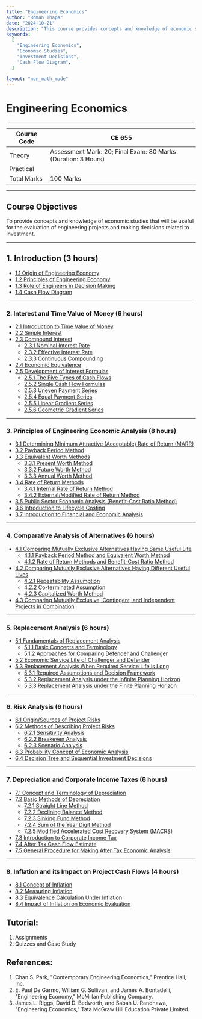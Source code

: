 ```yaml
---
title: "Engineering Economics"
author: "Roman Thapa"
date: "2024-10-21"
description: "This course provides concepts and knowledge of economic studies that will be useful for evaluating engineering projects and making decisions related to investment."
keywords:
  [
    "Engineering Economics",
    "Economic Studies",
    "Investment Decisions",
    "Cash Flow Diagram",
  ]

layout: "non_math_mode"
---
```


# Engineering Economics

---

| Course Code | CE 655                                                        |
| ----------- | ------------------------------------------------------------- |
| Theory      | Assessment Mark: 20; Final Exam: 80 Marks (Duration: 3 Hours) |
| Practical   |                                                               |
| Total Marks | 100 Marks                                                     |

---

## Course Objectives

To provide concepts and knowledge of economic studies that will be useful for the evaluation of engineering projects and making decisions related to investment.

---

## 1. Introduction (3 hours)

- [1.1 Origin of Engineering Economy](/path/to/subtopic1/)
- [1.2 Principles of Engineering Economy](/path/to/subtopic2/)
- [1.3 Role of Engineers in Decision Making](/path/to/subtopic3/)
- [1.4 Cash Flow Diagram](/path/to/subtopic4/)

---

### 2. Interest and Time Value of Money (6 hours)

- [2.1 Introduction to Time Value of Money](/path/to/subtopic1/)
- [2.2 Simple Interest](/path/to/subtopic2/)
- [2.3 Compound Interest](/path/to/subtopic3/)
  - [2.3.1 Nominal Interest Rate](/path/to/subtopic4/)
  - [2.3.2 Effective Interest Rate](/path/to/subtopic5/)
  - [2.3.3 Continuous Compounding](/path/to/subtopic6/)
- [2.4 Economic Equivalence](/path/to/subtopic7/)
- [2.5 Development of Interest Formulas](/path/to/subtopic8/)
  - [2.5.1 The Five Types of Cash Flows](/path/to/subtopic9/)
  - [2.5.2 Single Cash Flow Formulas](/path/to/subtopic10/)
  - [2.5.3 Uneven Payment Series](/path/to/subtopic11/)
  - [2.5.4 Equal Payment Series](/path/to/subtopic12/)
  - [2.5.5 Linear Gradient Series](/path/to/subtopic13/)
  - [2.5.6 Geometric Gradient Series](/path/to/subtopic14/)

---

### 3. Principles of Engineering Economic Analysis (8 hours)

- [3.1 Determining Minimum Attractive (Acceptable) Rate of Return (MARR)](/path/to/subtopic1/)
- [3.2 Payback Period Method](/path/to/subtopic2/)
- [3.3 Equivalent Worth Methods](/path/to/subtopic3/)
  - [3.3.1 Present Worth Method](/path/to/subtopic4/)
  - [3.3.2 Future Worth Method](/path/to/subtopic5/)
  - [3.3.3 Annual Worth Method](/path/to/subtopic6/)
- [3.4 Rate of Return Methods](/path/to/subtopic7/)
  - [3.4.1 Internal Rate of Return Method](/path/to/subtopic8/)
  - [3.4.2 External/Modified Rate of Return Method](/path/to/subtopic9/)
- [3.5 Public Sector Economic Analysis (Benefit-Cost Ratio Method)](/path/to/subtopic10/)
- [3.6 Introduction to Lifecycle Costing](/path/to/subtopic11/)
- [3.7 Introduction to Financial and Economic Analysis](/path/to/subtopic12/)

---

### 4. Comparative Analysis of Alternatives (6 hours)

- [4.1 Comparing Mutually Exclusive Alternatives Having Same Useful Life](/path/to/subtopic1/)
  - [4.1.1 Payback Period Method and Equivalent Worth Method](/path/to/subtopic2/)
  - [4.1.2 Rate of Return Methods and Benefit-Cost Ratio Method](/path/to/subtopic3/)
- [4.2 Comparing Mutually Exclusive Alternatives Having Different Useful Lives](/path/to/subtopic4/)
  - [4.2.1 Repeatability Assumption](/path/to/subtopic5/)
  - [4.2.2 Co-terminated Assumption](/path/to/subtopic6/)
  - [4.2.3 Capitalized Worth Method](/path/to/subtopic7/)
- [4.3 Comparing Mutually Exclusive, Contingent, and Independent Projects in Combination](/path/to/subtopic8/)

---

### 5. Replacement Analysis (6 hours)

- [5.1 Fundamentals of Replacement Analysis](/path/to/subtopic1/)
  - [5.1.1 Basic Concepts and Terminology](/path/to/subtopic2/)
  - [5.1.2 Approaches for Comparing Defender and Challenger](/path/to/subtopic3/)
- [5.2 Economic Service Life of Challenger and Defender](/path/to/subtopic4/)
- [5.3 Replacement Analysis When Required Service Life is Long](/path/to/subtopic5/)
  - [5.3.1 Required Assumptions and Decision Framework](/path/to/subtopic6/)
  - [5.3.2 Replacement Analysis under the Infinite Planning Horizon](/path/to/subtopic7/)
  - [5.3.3 Replacement Analysis under the Finite Planning Horizon](/path/to/subtopic8/)

---

### 6. Risk Analysis (6 hours)

- [6.1 Origin/Sources of Project Risks](/path/to/subtopic1/)
- [6.2 Methods of Describing Project Risks](/path/to/subtopic2/)
  - [6.2.1 Sensitivity Analysis](/path/to/subtopic3/)
  - [6.2.2 Breakeven Analysis](/path/to/subtopic4/)
  - [6.2.3 Scenario Analysis](/path/to/subtopic5/)
- [6.3 Probability Concept of Economic Analysis](/path/to/subtopic6/)
- [6.4 Decision Tree and Sequential Investment Decisions](/path/to/subtopic7/)

---

### 7. Depreciation and Corporate Income Taxes (6 hours)

- [7.1 Concept and Terminology of Depreciation](/path/to/subtopic1/)
- [7.2 Basic Methods of Depreciation](/path/to/subtopic2/)
  - [7.2.1 Straight Line Method](/path/to/subtopic3/)
  - [7.2.2 Declining Balance Method](/path/to/subtopic4/)
  - [7.2.3 Sinking Fund Method](/path/to/subtopic5/)
  - [7.2.4 Sum of the Year Digit Method](/path/to/subtopic6/)
  - [7.2.5 Modified Accelerated Cost Recovery System (MACRS)](/path/to/subtopic7/)
- [7.3 Introduction to Corporate Income Tax](/path/to/subtopic8/)
- [7.4 After Tax Cash Flow Estimate](/path/to/subtopic9/)
- [7.5 General Procedure for Making After Tax Economic Analysis](/path/to/subtopic10/)

---

### 8. Inflation and its Impact on Project Cash Flows (4 hours)

- [8.1 Concept of Inflation](/path/to/subtopic1/)
- [8.2 Measuring Inflation](/path/to/subtopic2/)
- [8.3 Equivalence Calculation Under Inflation](/path/to/subtopic3/)
- [8.4 Impact of Inflation on Economic Evaluation](/path/to/subtopic4/)

## Tutorial:

1. Assignments
2. Quizzes and Case Study

## References:

1. Chan S. Park, "Contemporary Engineering Economics," Prentice Hall, Inc.
2. E. Paul De Garmo, William G. Sullivan, and James A. Bontadelli, "Engineering Economy," McMillan Publishing Company.
3. James L. Riggs, David D. Bedworth, and Sabah U. Randhawa, "Engineering Economics," Tata McGraw Hill Education Private Limited.
